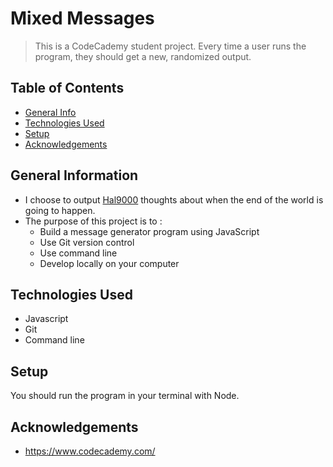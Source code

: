# Mixed Messages
> This is a CodeCademy student project. Every time a user runs the program, they should get a new, randomized output.

## Table of Contents
* [General Info](#general-information)
* [Technologies Used](#technologies-used)
* [Setup](#setup)
* [Acknowledgements](#acknowledgements)
<!-- * [License](#license) -->



## General Information
- I choose to output [Hal9000](https://en.wikipedia.org/wiki/HAL_9000) thoughts about when the end of the world is going to happen.
- The purpose of this project is to :
    - Build a message generator program using JavaScript
    - Use Git version control
    - Use command line
    - Develop locally on your computer
<!-- You don't have to answer all the questions - just the ones relevant to your project. -->



## Technologies Used
- Javascript
- Git
- Command line



## Setup
You should run the program in your terminal with Node.



## Acknowledgements
- https://www.codecademy.com/


<!-- Optional -->
<!-- ## License -->
<!-- This project is open source and available under the [... License](). -->

<!-- You don't have to include all sections - just the one's relevant to your project -->
